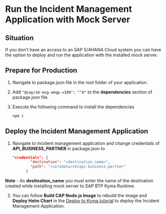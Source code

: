 # Run the Incident Management Application with Mock Server

## Situation

If you don't have an access to an SAP S/4HANA Cloud system you can have the option to deploy and run the application with the installed mock server.

## Prepare for Production

1. Navigate to package.json file in the root folder of your application.

2. Add `"@sap/xb-msg-amqp-v100": "^0"` to the **dependencies** section of package.json file.

3. Execute the following command to install the dependencies

    ```sh
    npm i
    ```

## Deploy the Incident Management Application

1. Navigate to incident management application and change credentials of **API_BUSINESS_PARTNER** in package.json to 

    ```json
    "credentials": {
            "destination": "<destination_name>",
            "path": "/v2/odata/v4/api-business-partner"
          }
    ```
**Note** - As **destination_name** you must enter the name of the destination created while installing mock server to SAP BTP Kyma Runtime.

2. You can follow **Build CAP Node.js Image** to rebuild the image and **Deploy Helm Chart** in the [Deploy to Kyma tutorial](./deploy-app-to-kyma.md) to deploy the Incident Management Application.
